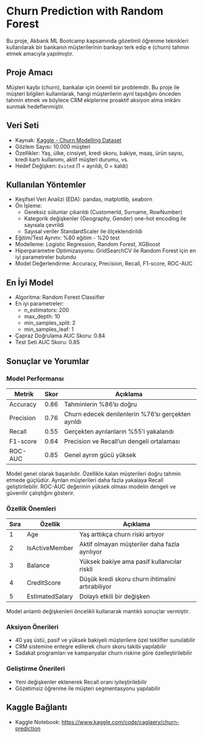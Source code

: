 # Churn Prediction with Random Forest

Bu proje, Akbank ML Bootcamp kapsamında gözetimli öğrenme teknikleri kullanılarak bir bankanın müşterilerinin bankayı terk edip e
(churn) tahmin etmek amacıyla yapılmıştır.

## Proje Amacı

Müşteri kaybı (churn), bankalar için önemli bir problemdir. Bu proje ile müşteri bilgileri kullanılarak, hangi müşterilerin ayrıl
taşıdığını önceden tahmin etmek ve böylece CRM ekiplerine proaktif aksiyon alma imkânı sunmak hedeflenmiştir.

## Veri Seti

- Kaynak: [Kaggle - Churn Modelling Dataset](https://www.kaggle.com/datasets/louishgy/churn-modelling)
- Gözlem Sayısı: 10.000 müşteri
- Özellikler: Yaş, ülke, cinsiyet, kredi skoru, bakiye, maaş, ürün sayısı, kredi kartı kullanımı, aktif müşteri durumu, vs.
- Hedef Değişken: `Exited` (1 = ayrıldı, 0 = kaldı)

## Kullanılan Yöntemler

- Keşifsel Veri Analizi (EDA): pandas, matplotlib, seaborn
- Ön İşleme: 
  - Gereksiz sütunlar çıkarıldı (CustomerId, Surname, RowNumber)
  - Kategorik değişkenler (Geography, Gender) one-hot encoding ile sayısala çevrildi
  - Sayısal veriler StandardScaler ile ölçeklendirildi
- Eğitim/Test Ayrımı: %80 eğitim - %20 test
- Modelleme: Logistic Regression, Random Forest, XGBoost
- Hiperparametre Optimizasyonu: GridSearchCV ile Random Forest için en iyi parametreler bulundu
- Model Değerlendirme: Accuracy, Precision, Recall, F1-score, ROC-AUC

## En İyi Model

- Algoritma: Random Forest Classifier
- En iyi parametreler:
  - n_estimators: 200
  - max_depth: 10
  - min_samples_split: 2
  - min_samples_leaf: 1
- Çapraz Doğrulama AUC Skoru: 0.84
- Test Seti AUC Skoru: 0.85

## Sonuçlar ve Yorumlar

### Model Performansı

| Metrik       | Skor | Açıklama |
|--------------|------|----------|
| Accuracy     | 0.86 | Tahminlerin %86’sı doğru |
| Precision    | 0.76 | Churn edecek denilenlerin %76’sı gerçekten ayrıldı |
| Recall       | 0.55 | Gerçekten ayrılanların %55’i yakalandı |
| F1-score     | 0.64 | Precision ve Recall’un dengeli ortalaması |
| ROC-AUC      | 0.85 | Genel ayrım gücü yüksek |

Model genel olarak başarılıdır. Özellikle kalan müşterileri doğru tahmin etmede güçlüdür. Ayrılan müşterileri daha fazla yakalaya
Recall geliştirilebilir. ROC-AUC değerinin yüksek olması modelin dengeli ve güvenilir çalıştığını gösterir.

### Özellik Önemleri

| Sıra | Özellik         | Açıklama |
|------|------------------|----------|
| 1    | Age              | Yaş arttıkça churn riski artıyor |
| 2    | IsActiveMember   | Aktif olmayan müşteriler daha fazla ayrılıyor |
| 3    | Balance          | Yüksek bakiye ama pasif kullanıcılar riskli |
| 4    | CreditScore      | Düşük kredi skoru churn ihtimalini artırabiliyor |
| 5    | EstimatedSalary  | Dolaylı etkili bir değişken |

Model anlamlı değişkenleri öncelikli kullanarak mantıklı sonuçlar vermiştir.

### Aksiyon Önerileri

- 40 yaş üstü, pasif ve yüksek bakiyeli müşterilere özel teklifler sunulabilir
- CRM sistemine entegre edilerek churn skoru takibi yapılabilir
- Sadakat programları ve kampanyalar churn riskine göre özelleştirilebilir

### Geliştirme Önerileri

- Yeni değişkenler eklenerek Recall oranı iyileştirilebilir
- Gözetimsiz öğrenme ile müşteri segmentasyonu yapılabilir

## Kaggle Bağlantı

- Kaggle Notebook: https://www.kaggle.com/code/caglaery/churn-prediction

